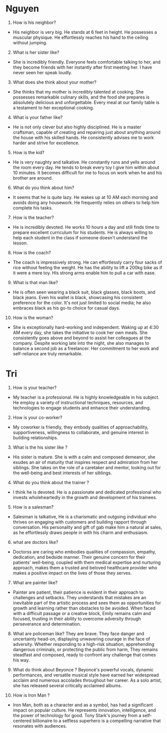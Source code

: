 # Nguyen

1. How is his neighbor?
- His neighbor is very big. He stands at 6 feet in height. He possesses a muscular physique. He effortlessly reaches his hand to the ceiling without jumping.

2. What is her sister like?
- She is incredibly friendly. Everyone feels comfortable talking to her, and they become friends with her instantly after first meeting her. I have never seen her speak loudly.

3. What does she think about your mother?
- She thinks that my mother is incredibly talented at cooking. She possesses remarkable culinary skills, and the food she prepares is absolutely delicious and unforgettable. Every meal at our family table is a testament to her exceptional cooking.

4. What is your father like?
- He is not only clever but also highly disciplined. He is a master craftsman, capable of creating and repairing just about anything around the house with his skilled hands. He consistently advises me to work harder and strive for excellence.

5. How is the kid?
- He is very naughty and talkative. He constantly runs and yells around the room every day. He tends to break every toy I give him within about 10 minutes. It becomes difficult for me to focus on work when he and his brother are around.

6. What do you think about him?
- It seems that he is quite lazy. He wakes up at 10 AM each morning and avoids doing any housework. He frequently relies on others to help him complete his tasks.

7. How is the teacher?
- He is incredibly devoted. He works 10 hours a day and still finds time to prepare excellent curriculum for his students. He is always willing to help each student in the class if someone doesn't understand the lesson.

8. How is the coach?
- The coach is impressively strong. He can effortlessly carry four sacks of rice without feeling the weight. He has the ability to lift a 200kg bike as if it were a mere toy. His strong arms enable him to pull a car with ease.

9. What is that man like?
- He is often seen wearing a black suit, black glasses, black boots, and black jeans. Even his wallet is black, showcasing his consistent preference for the color. It's not just limited to social media; he also embraces black as his go-to choice for casual days.

10. How is the woman?
- She is exceptionally hard-working and independent. Waking up at 4:30 AM every day, she takes the initiative to cook her own meals. She consistently goes above and beyond to assist her colleagues at the company. Despite working late into the night, she also manages to balance a second job as a freelancer. Her commitment to her work and self-reliance are truly remarkable.

# Tri
1. How is your teacher?
- My teacher is a professional. He is highly knowledgeable in his subject. He employ a variety of instructional techniques, resources, and technologies to engage students and enhance their understanding.
  
2. How is your co-worker?
- My coworker is friendly, they embody qualities of approachability, supportiveness, willingness to collaborate, and genuine interest in    building relationships.
  
3. What is the his sister like ?
- His sister is mature. She is with a calm and composed demeanor,  she exudes an air of maturity that inspires respect and admiration from her siblings. She takes on the role of a caretaker and mentor,  looking out for the well-being and best interests of her siblings.
  
4. What do you think about the trainer ?
- I think he is devoted. He is a passionate and dedicated professional 
who invests wholeheartedly in the growth and development of his trainees.

5. How is a salesman?
- Salesman is talkative, He is a charismatic and outgoing individual who thrives on engaging with customers and building rapport through conversation.  His personality and gift of gab make him a natural at sales, as he effortlessly draws people in with his charm and enthusiasm.
6. what are doctors like?
- Doctorss are caring who embodies qualities of compassion, empathy, dedication, and bedside manner. Their genuine concern for their patients' well-being, coupled with them medical expertise and nurturing approach, makes them a trusted and beloved healthcare provider who makes a positive impact on the lives of those they serves.
  
7. What are painter like?
- Painter are patient, their patience is evident in their approach to challenges and setbacks. 
They understands that mistakes are an inevitable part of the artistic process and sees them as opportunities for growth and learning rather than obstacles to be avoided. When faced with a difficult passage or a creative block, Emily remains calm and focused, 
trusting in their ability to overcome adversity through perseverance and determination.

8. What are policeman like?
They are brave. They face danger and uncertainty head-on, displaying unwavering courage in the face of adversity. 
Whether responding to a high-risk situation, apprehending dangerous criminals, 
or protecting the public from harm, They remains steadfast and composed, 
ready to confront any challenge that comes his way.

9. What do think about Beyonce ?
Beyoncé's powerful vocals, dynamic performances, and versatile musical style have earned her widespread acclaim and numerous accolades throughout her career. As a solo artist, she has released several critically acclaimed albums.

10.  How is Iron Man ?
- Iron Man, both as a character and as a symbol, has had a significant impact on popular culture. 
He represents innovation, intelligence, and the power of technology for good. Tony Stark's journey from a self-centered billionaire to a selfless superhero is a compelling narrative that resonates with audiences.



